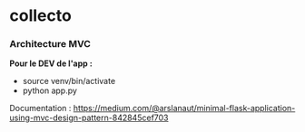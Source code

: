 # collecto

### Architecture MVC
**Pour le DEV de l'app :**
* source venv/bin/activate
* python app.py

Documentation : 
    https://medium.com/@arslanaut/minimal-flask-application-using-mvc-design-pattern-842845cef703